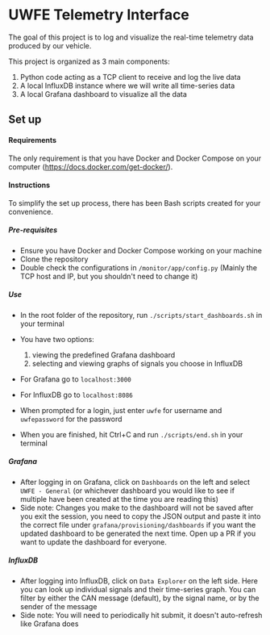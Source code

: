 # UWFE Telemetry Interface

The goal of this project is to log and visualize the real-time telemetry data produced by our vehicle.

This project is organized as 3 main components:

1. Python code acting as a TCP client to receive and log the live data
2. A local InfluxDB instance where we will write all time-series data
3. A local Grafana dashboard to visualize all the data

## Set up

#### Requirements

The only requirement is that you have Docker and Docker Compose on your computer (https://docs.docker.com/get-docker/).

#### Instructions

To simplify the set up process, there has been Bash scripts created for your convenience.

##### Pre-requisites

- Ensure you have Docker and Docker Compose working on your machine
- Clone the repository
- Double check the configurations in `/monitor/app/config.py` (Mainly the TCP host and IP, but you shouldn't need to change it)

##### Use

- In the root folder of the repository, run `./scripts/start_dashboards.sh` in your terminal
- You have two options:

  1. viewing the predefined Grafana dashboard
  2. selecting and viewing graphs of signals you choose in InfluxDB

- For Grafana go to `localhost:3000`
- For InfluxDB go to `localhost:8086`
- When prompted for a login, just enter `uwfe` for username and `uwfepassword` for the password
- When you are finished, hit Ctrl+C and run `./scripts/end.sh` in your terminal

##### Grafana

- After logging in on Grafana, click on `Dashboards` on the left and select `UWFE - General` (or whichever dashboard you would like to see if multiple have been created at the time you are reading this)
- Side note: Changes you make to the dashboard will not be saved after you exit the session, you need to copy the JSON output and paste it into the correct file under `grafana/provisioning/dashboards` if you want the updated dashboard to be generated the next time. Open up a PR if you want to update the dashboard for everyone.

##### InfluxDB

- After logging into InfluxDB, click on `Data Explorer` on the left side. Here you can look up individual signals and their time-series graph. You can filter by either the CAN message (default), by the signal name, or by the sender of the message
- Side note: You will need to periodically hit submit, it doesn't auto-refresh like Grafana does

